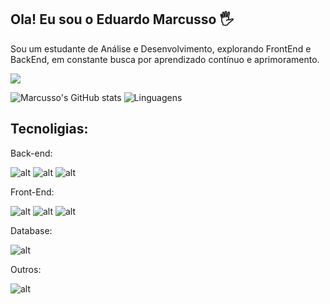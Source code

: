 ## Ola! Eu sou o Eduardo Marcusso 🖐

Sou um estudante de Análise e Desenvolvimento, explorando FrontEnd e BackEnd, em constante busca por aprendizado contínuo e aprimoramento.

![](https://i.gifer.com/AjA6.gif)


![Marcusso's GitHub stats](https://github-readme-stats.vercel.app/api?username=marcusso&show_icons=true&theme=radical) 
![Linguagens](https://github-readme-stats.vercel.app/api/top-langs/?username=marcussoe&theme=blue-green)

## Tecnoligias:

Back-end:

![alt](https://img.shields.io/badge/Java-ED8B00?style=for-the-badge&logo=openjdk&logoColor=white)
![alt](https://img.shields.io/badge/JavaScript-323330?style=for-the-badge&logo=javascript&logoColor=F7DF1E)
![alt](https://img.shields.io/badge/Spring-6DB33F?style=for-the-badge&logo=spring&logoColor=white)


Front-End:

![alt](https://img.shields.io/badge/React-20232A?style=for-the-badge&logo=react&logoColor=61DAFB)
![alt](https://img.shields.io/badge/HTML5-E34F26?style=for-the-badge&logo=html5&logoColor=white)
![alt](https://img.shields.io/badge/CSS3-1572B6?style=for-the-badge&logo=css3&logoColor=white)


Database:

![alt](https://img.shields.io/badge/MySQL-005C84?style=for-the-badge&logo=mysql&logoColor=white)


Outros:

![alt](https://img.shields.io/badge/Salesforce-00A1E0?style=for-the-badge&logo=Salesforce&logoColor=white)


